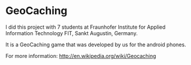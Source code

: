 # GeoCaching

I did this project with 7 students at Fraunhofer Institute for Applied Information Technology FIT, Sankt Augustin, Germany.

It is a GeoCaching game that was developed by us for the android phones. 

For more information: http://en.wikipedia.org/wiki/Geocaching
